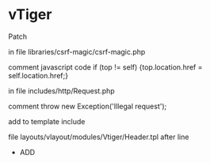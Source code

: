 # vTiger


Patch

in file
libraries/csrf-magic/csrf-magic.php

comment javascript code
if (top != self) {top.location.href = self.location.href;}

in file
includes/http/Request.php

comment
throw new Exception('Illegal request');

add to template include

file
layouts/vlayout/modules/Vtiger/Header.tpl
after line
* ADD <script> INCLUDES in JSResources.tpl - for better performance *}
add
<link rel="stylesheet" type="text/css" href="/WebCRM/vTiger/vTiger.css">
<script src="/WebCRM/Wildix.Interaction.js"></script>
<script src="/WebCRM/vTiger/vTiger.js"></script>
